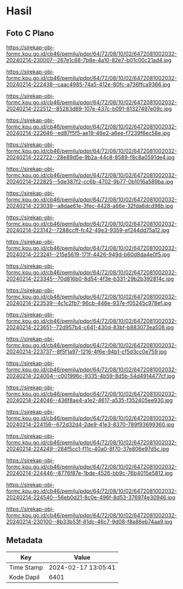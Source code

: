 # Hasil

## Foto C Plano

https://sirekap-obj-formc.kpu.go.id/cb46/pemilu/pdpr/64/72/08/10/02/6472081002032-20240214-230007--267e1c88-7b8e-4a10-82e7-b01c00c21ad4.jpg

https://sirekap-obj-formc.kpu.go.id/cb46/pemilu/pdpr/64/72/08/10/02/6472081002032-20240214-222438--caac4985-74a5-412e-80fc-a736ffca9366.jpg

https://sirekap-obj-formc.kpu.go.id/cb46/pemilu/pdpr/64/72/08/10/02/6472081002032-20240214-222512--85283d89-107e-437c-b091-81327497e09c.jpg

https://sirekap-obj-formc.kpu.go.id/cb46/pemilu/pdpr/64/72/08/10/02/6472081002032-20240214-222646--ed87f5f5-ae19-46e2-a6ee-f7239f6ec58e.jpg

https://sirekap-obj-formc.kpu.go.id/cb46/pemilu/pdpr/64/72/08/10/02/6472081002032-20240214-222722--28e89d5e-9b2a-44c8-8589-f8c8a0591de4.jpg

https://sirekap-obj-formc.kpu.go.id/cb46/pemilu/pdpr/64/72/08/10/02/6472081002032-20240214-222825--5de387f2-cc6b-4702-9b77-0b1016a589ba.jpg

https://sirekap-obj-formc.kpu.go.id/cb46/pemilu/pdpr/64/72/08/10/02/6472081002032-20240214-223039--a8dae61e-3fec-4428-a66e-32fda6dcd98b.jpg

https://sirekap-obj-formc.kpu.go.id/cb46/pemilu/pdpr/64/72/08/10/02/6472081002032-20240214-223142--7288ccff-fc42-49e3-9359-ef244dd75a12.jpg

https://sirekap-obj-formc.kpu.go.id/cb46/pemilu/pdpr/64/72/08/10/02/6472081002032-20240214-223241--215e5619-171f-4426-949d-b60d8da4e0f5.jpg

https://sirekap-obj-formc.kpu.go.id/cb46/pemilu/pdpr/64/72/08/10/02/6472081002032-20240214-223345--70d816b0-8d54-4f3e-b331-29b2b392814c.jpg

https://sirekap-obj-formc.kpu.go.id/cb46/pemilu/pdpr/64/72/08/10/02/6472081002032-20240214-223539--4c1c2fb7-96cb-446e-937e-f05245c978ef.jpg

https://sirekap-obj-formc.kpu.go.id/cb46/pemilu/pdpr/64/72/08/10/02/6472081002032-20240214-223651--72d957b4-c641-430d-83bf-b883073ea508.jpg

https://sirekap-obj-formc.kpu.go.id/cb46/pemilu/pdpr/64/72/08/10/02/6472081002032-20240214-223737--8f5f1a97-1216-4f6e-94b1-cf5d3cc0e759.jpg

https://sirekap-obj-formc.kpu.go.id/cb46/pemilu/pdpr/64/72/08/10/02/6472081002032-20240214-224004--c001996c-9335-4b59-8d5b-54d4914477cf.jpg

https://sirekap-obj-formc.kpu.go.id/cb46/pemilu/pdpr/64/72/08/10/02/6472081002032-20240214-224046--436f8ae4-a1e2-4617-a535-f352405ee930.jpg

https://sirekap-obj-formc.kpu.go.id/cb46/pemilu/pdpr/64/72/08/10/02/6472081002032-20240214-224156--672d32d4-2de9-41e3-8370-789f93699360.jpg

https://sirekap-obj-formc.kpu.go.id/cb46/pemilu/pdpr/64/72/08/10/02/6472081002032-20240214-224249--284f5cc1-f11c-40a0-8f70-37e806e97d5c.jpg

https://sirekap-obj-formc.kpu.go.id/cb46/pemilu/pdpr/64/72/08/10/02/6472081002032-20240214-224446--8776f87e-1bde-4526-bb9c-76b4015e5812.jpg

https://sirekap-obj-formc.kpu.go.id/cb46/pemilu/pdpr/64/72/08/10/02/6472081002032-20240214-224540--56eb0d21-8c0e-496f-8d53-376974e30946.jpg

https://sirekap-obj-formc.kpu.go.id/cb46/pemilu/pdpr/64/72/08/10/02/6472081002032-20240214-230100--8b33b53f-81dc-46c7-9d08-f8a86eb74aa9.jpg


## Metadata

| Key        | Value               |
| ---------- | ------------------- |
| Time Stamp | 2024-02-17 13:05:41 |
| Kode Dapil | 6401                |



